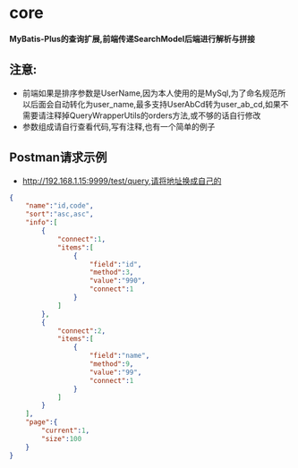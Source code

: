 # core

 **MyBatis-Plus的查询扩展,前端传递SearchModel后端进行解析与拼接**

## 注意:

 - 前端如果是排序参数是UserName,因为本人使用的是MySql,为了命名规范所以后面会自动转化为user_name,最多支持UserAbCd转为user_ab_cd,如果不需要请注释掉QueryWrapperUtils的orders方法,或不够的话自行修改
 - 参数组成请自行查看代码,写有注释,也有一个简单的例子

## Postman请求示例

- http://192.168.1.15:9999/test/query,请将地址换成自己的

```json
{
    "name":"id,code",
    "sort":"asc,asc",
    "info":[
        {
            "connect":1,
            "items":[
                {
                    "field":"id",
                    "method":3,
                    "value":"990",
                    "connect":1         
                }
            ]
        },
        {
            "connect":2,
            "items":[
                {
                    "field":"name",
                    "method":9,
                    "value":"99",
                    "connect":1         
                }
            ]
        }
    ],
    "page":{
        "current":1,
        "size":100
    }
}
```

